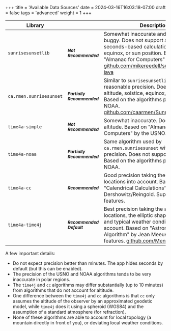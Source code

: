 +++
title = 'Available Data Sources'
date = 2024-03-16T16:03:18-07:00
draft = false
tags = 'advanced'
weight = 1
+++

Library                 |     | Description
------------------------| --- | ------------
`sunrisesunsetlib`      | ***<sup>Not Recommended</sup>*** |  Somewhat inaccurate and sometimes buggy. Does not support altitude, seconds-based calculation, solstice, equinox, or sun position. Based on "Almanac for Computers" by the USNO. [github.com/mikereedell/sunrisesunsetlib-java](github.com/mikereedell/sunrisesunsetlib-java)
`ca.rmen.sunrisesunset` | ***<sup>Partially Recommended</sup>*** |   Similar to `sunrisesunsetlib` but with reasonable precision. Does not support altitude, solstice, equinox, or sun position. Based on the algorithms published by NOAA. [github.com/caarmen/SunriseSunset](github.com/caarmen/SunriseSunset)
`time4a-simple`         | ***<sup>Not Recommended</sup>*** |   Somewhat inaccurate.  Does not support altitude. Based on "Almanac for Computers" by the USNO.
`time4a-noaa`           | ***<sup>Partially Recommended</sup>*** |  Same algorithm used by `ca.rmen.sunrisesunset` with reasonable precision. Does not support altitude. Based on the algorithms published by NOAA.
`time4a-cc`             | ***<sup>Recommended</sup>***  |   Good precision taking the altitude of locations into account. Based on "Calendrical Calculations" by Dershowitz/Reingold. Supports all features.
`time4a-time4j`         | ***<sup>Recommended Default</sup>*** |   Best precision taking the altitude of locations, the elliptic shape of the earth and typical weather conditions into account. Based on "Astronomical Algorithm" by Jean Meeus. Supports all features. [github.com/MenoData/Time4A](github.com/MenoData/Time4A)


A few important details:
* Do not expect precision better than minutes. The app hides seconds by default (but this can be enabled).
* The precision of the USNO and NOAA algorithms tends to be very inaccurate in polar regions.
* The `time4j` and `cc` algorithms may differ substantially (up to 10 minutes) from algorithms that do not account for altitude.
* One difference between the `time4j` and `cc` algorithms is that `cc` only assumes the altitude of the observer by an approximated geodetic model, while `time4j` does it using a spheroid (WGS84) and the assumption of a standard atmosphere (for refraction).
* None of these algorithms are able to account for local topology (a mountain directly in front of you), or deviating local weather conditions.

